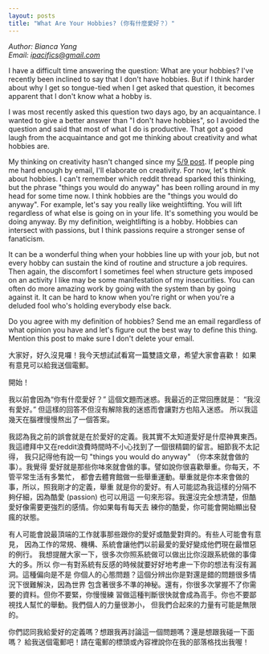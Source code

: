 ```yaml
---
layout: posts
title: "What Are Your Hobbies? (你有什麼愛好？）"
---
```

*Author: Bianca Yang*<br>
*Email: ipacifics@gmail.com*<br>

I have a difficult time answering the question: What are your hobbies? I've
recently been inclined to say that I don't have hobbies. But if I think
harder about why I get so tongue-tied when I get asked that question, it
becomes apparent that I don't know what a hobby is.

I was most recently asked this question two days ago, by an acquaintance. I
wanted to give a better answer than "I don't have hobbies", so I avoided the
question and said that most of what I do is productive. That got a good laugh
from the acquaintance and got me thinking about creativity and what hobbies
are.

My thinking on creativity hasn't changed since my
[5/9 post](https://xrdt.github.io/xrdt.github.io/2018/05/09/being-creative.html).
If people ping me hard enough by email, I'll elaborate on creativity.
For now, let's think about hobbies. I can't remember which reddit thread
sparked this thinking, but the phrase "things you would do anyway" has been
rolling around in my head for some time now. I think hobbies are the "things
you would do anyway". For example, let's say you really like weightlifting.
You will lift regardless of what else is going on in your life. It's something
you would be doing anyway. By my definition, weightlifting is a hobby.
Hobbies can intersect with passions, but I think passions require a
stronger sense of fanaticism.

It can be a wonderful thing when your hobbies line up with your job, but not
every hobby can sustain the kind of routine and structure a job requires. Then
again, the discomfort I sometimes feel when structure gets imposed on an
activity I like may be some manifestation of my insecurities. You can often
do more amazing work by going with the system than by going against it. It can
be hard to know when you're right or when you're a deluded fool who's holding
everybody else back.

Do you agree with my definition of hobbies? Send me an email regardless of
what opinion you have and let's figure out the best way to define this thing.
Mention this post to make sure I don't delete your email.


大家好，好久沒見囉！我今天想試試看寫一篇雙語文章，希望大家會喜歡！
如果有意見可以給我送個電郵。

開始！

我以前會因為“你有什麼愛好？” 這個文題而迷惑。我最近的正常回應就是：
“我沒有愛好。” 但這樣的回答不但沒有解除我的迷惑而會讓對方也陷入迷惑。
所以我這幾天在腦裡慢慢熬出了一個答案。

我認為我之前的誤會就是在於愛好的定義。我其實不太知道愛好是什麼神異東西。
我這禮拜中又在reddit浪費時間時不小心找到了一個很精闢的留言。細節我不太記得，
我只記得他有說一句 "things you would do anyway" （你本來就會做的事）。我覺得
愛好就是那些你呠來就會做的事。譬如說你很喜歡舉重。你每天，不管平常生活有多繁忙，
都會去體育館做一些舉重運動。舉重就是你本來會做的事，所以，照我剛才的定義，舉重
就是你的愛好。有人可能認為我這樣的分隔不夠仔細，因為酷愛 (passion) 也可以用這
一句來形容。我還沒完全想清楚，但酷愛好像需要更強烈的感情。你如果每有每天去
練你的酷愛，你可能會開始顯出發瘋的狀態。

有人可能會說最頂端的工作就事那些跟你的愛好或酷愛對齊的。有些人可能會有意見，
因為工作的常規、機構、系統會讓他們以前最愛的愛好變成他們現在最憎惡的例行。
我想提醒大家一下，很多次你照系統做可以做出比你沒跟系統做的事偉大的多。所以
你一有對系統有反感的時候就要好好地考慮一下你的想法有沒有漏洞。這種偏向是不是
你個人的心態問題？這個分辨出你是對還是錯的問題很多情況下很難解決，因為世界
包含著很多不準的神秘。還有，你很多次掌握不了你需要的資料。但你不要緊，你慢慢練
習做這種判斷很快就會成為高手。你也不要鄙視找人幫忙的舉動。我們個人的力量很渺小，
但我們合起來的力量有可能是無限的。

你們認同我給愛好的定義嗎？想跟我再討論這一個問題嗎？還是想跟我碰一下面嗎？
給我送個電郵吧！請在電郵的標頭或內容裡說你在我的部落格找出我喔！

